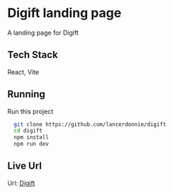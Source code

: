 # Digift landing page

A landing page for Digift

## Tech Stack

React, Vite

## Running

Run this project

```bash
  git clone https://github.com/lancerdonnie/digift
  cd digift
  npm install
  npm run dev
```

## Live Url

Url: [Digift](https://digift.netlify.app)
